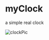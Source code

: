 # myClock
a simple real clock

![clockPic](https://user-images.githubusercontent.com/122409145/211782839-4614558c-370d-41c4-bbd5-f5ee3aae29aa.jpg)
